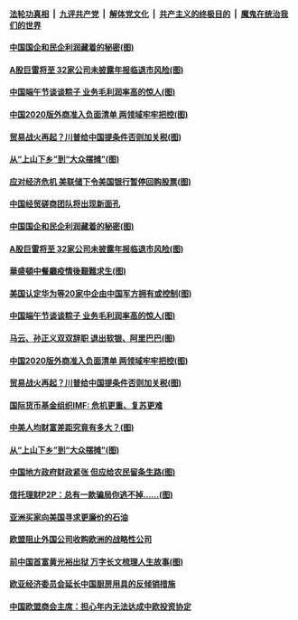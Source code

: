 

####  [法轮功真相](../../../../basic/blob/master/README.md?t=06261702) &nbsp;|&nbsp; [九评共产党](../../../../9ping.md/blob/master/README.md?t=06261702) &nbsp;|&nbsp; [解体党文化](../../../../jtdwh.md/blob/master/README.md?t=06261702)  &nbsp;|&nbsp; [共产主义的终极目的](../../../../gczydzjmd.md/blob/master/README.md?t=06261702) &nbsp;|&nbsp; [魔鬼在统治我们的世界](../../../../mgztzwmdsj.md/blob/master/README.md?t=06261702) 

#### [中国国企和民企利润藏着的秘密(图)](../pages/p5/937711.md?t=06261702) 

#### [A股巨雷将至 32家公司未披露年报临退市风险(图)](../pages/p5/937727.md?t=06261702) 

#### [中国端午节谈谈粽子 业务毛利润率高的惊人(图)](../pages/p5/937695.md?t=06261702) 

#### [中国2020版外商准入负面清单 两领域牢牢把控(图)](../pages/p5/937687.md?t=06261702) 

#### [贸易战火再起？川普给中国提条件否则加关税(图)](../pages/p5/937682.md?t=06261702) 

#### [从“上山下乡”到“大众摆摊”(图)](../pages/p5/937620.md?t=06261702) 

#### [应对经济危机 美联储下令美国银行暂停回购股票(图)](../pages/p5/937760.md?t=06261702) 

#### [中国经贸磋商团队将出现新面孔](../pages/p5/937736.md?t=06261702) 

#### [中国国企和民企利润藏着的秘密(图)](../pages/p5/937711.md?t=06261702) 

#### [A股巨雷将至 32家公司未披露年报临退市风险(图)](../pages/p5/937727.md?t=06261702) 

#### [華盛頓中餐廳疫情後艱難求生(图)](../pages/p5/937726.md?t=06261702) 

#### [美国认定华为等20家中企由中国军方拥有或控制(图)](../pages/p5/937724.md?t=06261702) 

#### [中国端午节谈谈粽子 业务毛利润率高的惊人(图)](../pages/p5/937695.md?t=06261702) 

#### [马云、孙正义双双辞职 退出软银、阿里巴巴(图)](../pages/p5/937690.md?t=06261702) 

#### [中国2020版外商准入负面清单 两领域牢牢把控(图)](../pages/p5/937687.md?t=06261702) 

#### [贸易战火再起？川普给中国提条件否则加关税(图)](../pages/p5/937682.md?t=06261702) 

#### [国际货币基金组织IMF: 危机更重、复苏更难](../pages/p5/937676.md?t=06261702) 

#### [中美人均财富差距究竟有多大？(图)](../pages/p5/937633.md?t=06261702) 

#### [从“上山下乡”到“大众摆摊”(图)](../pages/p5/937620.md?t=06261702) 

#### [中国地方政府财政紧张 但应给农民留条生路(图)](../pages/p5/937593.md?t=06261702) 

#### [信托理财P2P：总有一款骗局你逃不掉……(图)](../pages/p5/937618.md?t=06261702) 

#### [亚洲买家向美国寻求更廉价的石油](../pages/p5/937608.md?t=06261702) 

#### [欧盟阻止外国公司收购欧洲的战略性公司](../pages/p5/937606.md?t=06261702) 

#### [前中国首富黄光裕出狱 万字长文梳理人生故事(图)](../pages/p5/937586.md?t=06261702) 

#### [欧亚经济委员会延长中国厨房用具的反倾销措施](../pages/p5/937582.md?t=06261702) 

#### [中国欧盟商会主席：担心年内无法达成中欧投资协定](../pages/p5/937575.md?t=06261702) 

